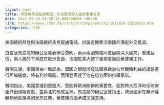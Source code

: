 ```yaml
---
layout: post
title: 拜登與馬克龍通電話　同意展開深入磋商重建互信
date: 2021-09-23 01:58:15.000000000 +08:00
link: https://news.rthk.hk/rthk/ch/component/k2/1611819-20210923.htm
categories: rthk
---
```


美國總統拜登與法國總統馬克龍通電話，討論近期牽涉兩國的潛艇外交風波。

白宮及馬克龍的辦公室發表聯合聲明，表示兩國領袖同意展開深入磋商，重建互信，兩人將於下月底在歐洲會面，法國駐美大使下星期會返回華盛頓工作。

聲明又說，兩國領袖一致認為，盟國之間就涉及法國與歐洲伙伴戰略利益的議題進行坦誠磋商，將有利於局勢，而拜登表達了他在這方面的持續承諾。

聲明指出，美國意識到更強大、更能幹歐洲防務的重要性，能對跨大西洋和全球安全作出積極貢獻，並與北約形成互補。馬克龍的辦公室就指出，歐洲國家在非洲薩赫勒地區領導的反恐任務，華盛頓方面承諾加強支持。
